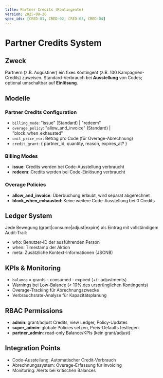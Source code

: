 ```yaml
---
title: Partner Credits (Kontingente)
version: 2025-08-26
spec_ids: [CRED-01, CRED-02, CRED-03, CRED-04]
---
```


# Partner Credits System

## Zweck
Partnern (z.B. Augustiner) ein fixes Kontingent (z.B. 100 Kampagnen-Credits) zuweisen. Standard-Verbrauch bei **Ausstellung** von Codes; optional umschaltbar auf **Einlösung**.

## Modelle

### Partner Credits Configuration
- `billing_mode`: "issue" (Standard) | "redeem" 
- `overage_policy`: "allow_and_invoice" (Standard) | "block_when_exhausted"
- `unit_price_eur`: Betrag pro Code (für Overage-Abrechnung)
- `credit_grant`: { partner_id, quantity, reason, expires_at? }

### Billing Modes
- **issue**: Credits werden bei Code-Ausstellung verbraucht
- **redeem**: Credits werden bei Code-Einlösung verbraucht

### Overage Policies
- **allow_and_invoice**: Überbuchung erlaubt, wird separat abgerechnet
- **block_when_exhausted**: Keine weitere Code-Ausstellung bei 0 Credits

## Ledger System
Jede Bewegung (grant|consume|adjust|expire) als Eintrag mit vollständigem Audit-Trail:
- who: Benutzer-ID der ausführenden Person
- when: Timestamp der Aktion
- meta: Zusätzliche Kontext-Informationen (JSONB)

## KPIs & Monitoring
- `balance` = grants - consumed - expired (+/- adjustments)
- Warnings bei Low-Balance (< 10% des ursprünglichen Kontingents)
- Overage-Tracking für Abrechnungszwecke
- Verbrauchsrate-Analyse für Kapazitätsplanung

## RBAC Permissions
- **admin**: grant/adjust Credits, view Ledger, Policy-Updates
- **super_admin**: globale Policies setzen, Preis-Defaults festlegen
- **partner_admin**: read-only Balance/KPIs (kein grant/adjust)

## Integration Points
- Code-Ausstellung: Automatischer Credit-Verbrauch
- Abrechnungssystem: Overage-Erfassung für Invoicing
- Monitoring: Alerts bei kritischen Balances
